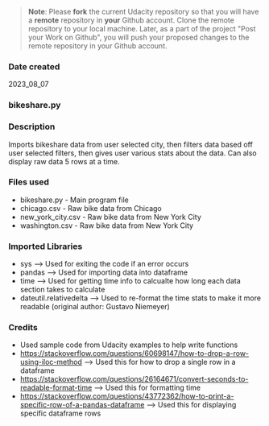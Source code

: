 >**Note**: Please **fork** the current Udacity repository so that you will have a **remote** repository in **your** Github account. Clone the remote repository to your local machine. Later, as a part of the project "Post your Work on Github", you will push your proposed changes to the remote repository in your Github account.

### Date created
2023_08_07

### bikeshare.py

### Description
Imports bikeshare data from user selected city, then filters data based off user selected filters, then gives user various stats about the data. Can also display raw data 5 rows at a time.

### Files used
* bikeshare.py - Main program file
* chicago.csv - Raw bike data from Chicago
* new_york_city.csv - Raw bike data from New York City
* washington.csv - Raw bike data from New York City

### Imported Libraries
* sys --> Used for exiting the code if an error occurs
* pandas --> Used for importing data into dataframe
* time --> Used for getting time info to calcualte how long each data section takes to calculate
* dateutil.relativedelta --> Used to re-format the time stats to make it more readable (original author: Gustavo Niemeyer)

### Credits
- Used sample code from Udacity examples to help write functions
- https://stackoverflow.com/questions/60698147/how-to-drop-a-row-using-iloc-method --> Used this for how to drop a single row in a dataframe
- https://stackoverflow.com/questions/26164671/convert-seconds-to-readable-format-time --> Used this for formatting time
- https://stackoverflow.com/questions/43772362/how-to-print-a-specific-row-of-a-pandas-dataframe --> Used this for displaying specific dataframe rows

